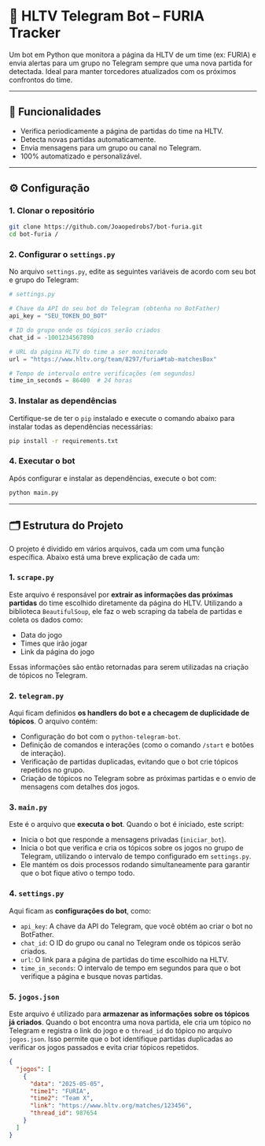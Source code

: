 # 🔔 HLTV Telegram Bot – FURIA Tracker

Um bot em Python que monitora a página da HLTV de um time (ex: FURIA) e envia alertas para um grupo no Telegram sempre que uma nova partida for detectada. Ideal para manter torcedores atualizados com os próximos confrontos do time.

---

## 🚀 Funcionalidades

- Verifica periodicamente a página de partidas do time na HLTV.
- Detecta novas partidas automaticamente.
- Envia mensagens para um grupo ou canal no Telegram.
- 100% automatizado e personalizável.

---

## ⚙️ Configuração

### 1. Clonar o repositório

```bash
git clone https://github.com/Joaopedrobs7/bot-furia.git
cd bot-furia /
```
### 2. Configurar o `settings.py`

No arquivo `settings.py`, edite as seguintes variáveis de acordo com seu bot e grupo do Telegram:

```python
# settings.py

# Chave da API do seu bot do Telegram (obtenha no BotFather)
api_key = "SEU_TOKEN_DO_BOT"

# ID do grupo onde os tópicos serão criados
chat_id = -1001234567890

# URL da página HLTV do time a ser monitorado
url = "https://www.hltv.org/team/8297/furia#tab-matchesBox"

# Tempo de intervalo entre verificações (em segundos)
time_in_seconds = 86400  # 24 horas
```
### 3. Instalar as dependências

Certifique-se de ter o `pip` instalado e execute o comando abaixo para instalar todas as dependências necessárias:

```bash
pip install -r requirements.txt
```
### 4. Executar o bot

Após configurar e instalar as dependências, execute o bot com:

```bash
python main.py
```
---

## 🗂️ Estrutura do Projeto

O projeto é dividido em vários arquivos, cada um com uma função específica. Abaixo está uma breve explicação de cada um:

### 1. `scrape.py`

Este arquivo é responsável por **extrair as informações das próximas partidas** do time escolhido diretamente da página do HLTV. Utilizando a biblioteca `BeautifulSoup`, ele faz o web scraping da tabela de partidas e coleta os dados como:

- Data do jogo
- Times que irão jogar
- Link da página do jogo

Essas informações são então retornadas para serem utilizadas na criação de tópicos no Telegram.

### 2. `telegram.py`

Aqui ficam definidos **os handlers do bot e a checagem de duplicidade de tópicos**. O arquivo contém:

- Configuração do bot com o `python-telegram-bot`.
- Definição de comandos e interações (como o comando `/start` e botões de interação).
- Verificação de partidas duplicadas, evitando que o bot crie tópicos repetidos no grupo.
- Criação de tópicos no Telegram sobre as próximas partidas e o envio de mensagens com detalhes dos jogos.

### 3. `main.py`

Este é o arquivo que **executa o bot**. Quando o bot é iniciado, este script:

- Inicia o bot que responde a mensagens privadas (`iniciar_bot`).
- Inicia o bot que verifica e cria os tópicos sobre os jogos no grupo de Telegram, utilizando o intervalo de tempo configurado em `settings.py`.
- Ele mantém os dois processos rodando simultaneamente para garantir que o bot fique ativo o tempo todo.

### 4. `settings.py`

Aqui ficam as **configurações do bot**, como:

- `api_key`: A chave da API do Telegram, que você obtém ao criar o bot no BotFather.
- `chat_id`: O ID do grupo ou canal no Telegram onde os tópicos serão criados.
- `url`: O link para a página de partidas do time escolhido na HLTV.
- `time_in_seconds`: O intervalo de tempo em segundos para que o bot verifique a página e busque novas partidas.

### 5. `jogos.json`

Este arquivo é utilizado para **armazenar as informações sobre os tópicos já criados**. Quando o bot encontra uma nova partida, ele cria um tópico no Telegram e registra o link do jogo e o `thread_id` do tópico no arquivo `jogos.json`. Isso permite que o bot identifique partidas duplicadas ao verificar os jogos passados e evita criar tópicos repetidos.

```json
{
  "jogos": [
    {
      "data": "2025-05-05",
      "time1": "FURIA",
      "time2": "Team X",
      "link": "https://www.hltv.org/matches/123456",
      "thread_id": 987654
    }
  ]
}



